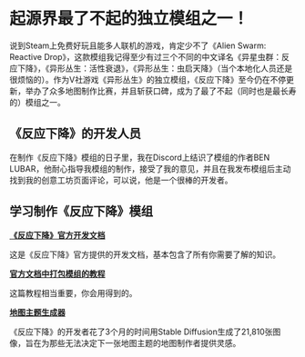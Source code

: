 # 起源界最了不起的独立模组之一！

说到Steam上免费好玩且能多人联机的游戏，肯定少不了《Alien Swarm: Reactive Drop》，这款模组我记得至少有过三个不同的中文译名《异星虫群：反应下降》，《异形丛生：活性衰退》，《异形丛生：虫启天降》（当个本地化人员还是很烦恼的）。作为V社游戏《异形丛生》的独立模组，《反应下降》至今仍在不停更新，举办了众多地图制作比赛，并且斩获口碑，成为了最了不起（同时也是最长寿的）模组之一。

## 《反应下降》的开发人员

在制作《反应下降》模组的日子里，我在Discord上结识了模组的作者BEN LUBAR，他耐心指导我模组的制作，接受了我的意见，并且在我发布模组后主动找到我的创意工坊页面评论，可以说，他是一个很棒的开发者。

## 学习制作《反应下降》模组

**[《反应下降》官方开发文档](https://developer.reactivedrop.com/)**

这是《反应下降》官方提供的开发文档，基本包含了所有你需要了解的知识。

**[官方文档中打包模组的教程](https://developer.reactivedrop.com/packaging.html)**

这篇教程相当重要，你会用得到的。

**[地图主题生成器](https://mapthemes.reactivedrop.com/)**

《反应下降》的开发者花了3个月的时间用Stable Diffusion生成了21,810张图像，旨在为那些无法决定下一张地图主题的地图制作者提供灵感。

